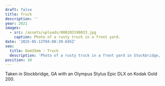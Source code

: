 ```yaml
---
draft: false
title: Truck
description: ''
year: 2021
images:
  - src: /assets/uploads/000203190033.jpg
    caption: Photo of a rusty truck in a front yard.
date: '2025-05-13T04:08:39.695Z'
seo:
  title: Dom35mm - Truck
  description: 'Photo of a rusty truck in a front yard in Stockbridge, GA (2021).'
position: 10
---
```




Taken in Stockbridge, GA with an Olympus Stylus Epic DLX on Kodak Gold 200.
